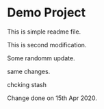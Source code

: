 # Demo Project
This is simple readme file.

This is second modification.

Some randomm update.

same changes.


chcking stash

Change done on 15th Apr 2020.